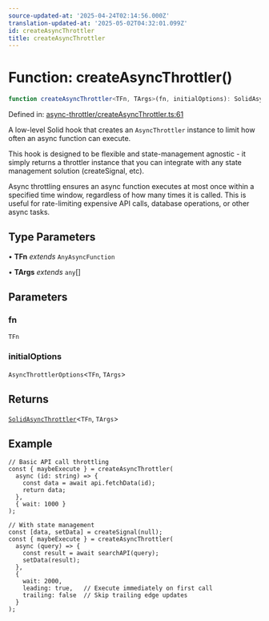 ```yaml
---
source-updated-at: '2025-04-24T02:14:56.000Z'
translation-updated-at: '2025-05-02T04:32:01.099Z'
id: createAsyncThrottler
title: createAsyncThrottler
---
```


<!-- DO NOT EDIT: this page is autogenerated from the type comments -->

# Function: createAsyncThrottler()

```ts
function createAsyncThrottler<TFn, TArgs>(fn, initialOptions): SolidAsyncThrottler<TFn, TArgs>
```

Defined in: [async-throttler/createAsyncThrottler.ts:61](https://github.com/TanStack/pacer/blob/main/packages/solid-pacer/src/async-throttler/createAsyncThrottler.ts#L61)

A low-level Solid hook that creates an `AsyncThrottler` instance to limit how often an async function can execute.

This hook is designed to be flexible and state-management agnostic - it simply returns a throttler instance that
you can integrate with any state management solution (createSignal, etc).

Async throttling ensures an async function executes at most once within a specified time window,
regardless of how many times it is called. This is useful for rate-limiting expensive API calls,
database operations, or other async tasks.

## Type Parameters

• **TFn** *extends* `AnyAsyncFunction`

• **TArgs** *extends* `any`[]

## Parameters

### fn

`TFn`

### initialOptions

`AsyncThrottlerOptions`\<`TFn`, `TArgs`\>

## Returns

[`SolidAsyncThrottler`](../interfaces/solidasyncthrottler.md)\<`TFn`, `TArgs`\>

## Example

```tsx
// Basic API call throttling
const { maybeExecute } = createAsyncThrottler(
  async (id: string) => {
    const data = await api.fetchData(id);
    return data;
  },
  { wait: 1000 }
);

// With state management
const [data, setData] = createSignal(null);
const { maybeExecute } = createAsyncThrottler(
  async (query) => {
    const result = await searchAPI(query);
    setData(result);
  },
  {
    wait: 2000,
    leading: true,   // Execute immediately on first call
    trailing: false  // Skip trailing edge updates
  }
);
```
